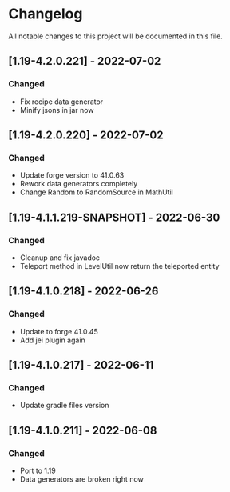 # Changelog
All notable changes to this project will be documented in this file.

## [1.19-4.2.0.221] - 2022-07-02
### Changed
 - Fix recipe data generator
 - Minify jsons in jar now

## [1.19-4.2.0.220] - 2022-07-02
### Changed
 - Update forge version to 41.0.63
 - Rework data generators completely
 - Change Random to RandomSource in MathUtil

## [1.19-4.1.1.219-SNAPSHOT] - 2022-06-30
### Changed
 - Cleanup and fix javadoc
 - Teleport method in LevelUtil now return the teleported entity

## [1.19-4.1.0.218] - 2022-06-26
### Changed
 - Update to forge 41.0.45
 - Add jei plugin again

## [1.19-4.1.0.217] - 2022-06-11
### Changed
 - Update gradle files version

## [1.19-4.1.0.211] - 2022-06-08
### Changed
 - Port to 1.19
 - Data generators are broken right now